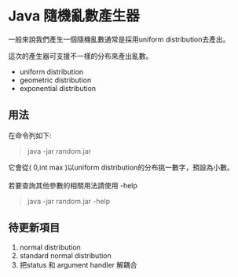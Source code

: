 # Java 隨機亂數產生器

一般來說我們產生一個隨機亂數通常是採用uniform distribution去產出。

這次的產生器可支援不一樣的分布來產出亂數。
- uniform distribution
- geometric distribution
- exponential distribution

## 用法
在命令列如下:
>java -jar random.jar

它會從( 0,int max )以uniform distribution的分布挑一數字，預設為小數。
<br></br>
若要查詢其他參數的相關用法請使用 -help
> java -jar random.jar -help

## 待更新項目
1. normal distribution
2. standard normal distribution
3. 把status 和 argument handler 解耦合
